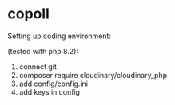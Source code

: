 # copoll

Setting up coding environment:

(tested with php 8.2):

1. connect git 
2. composer require cloudinary/cloudinary_php
3. add config/config.ini
4. add keys in config
